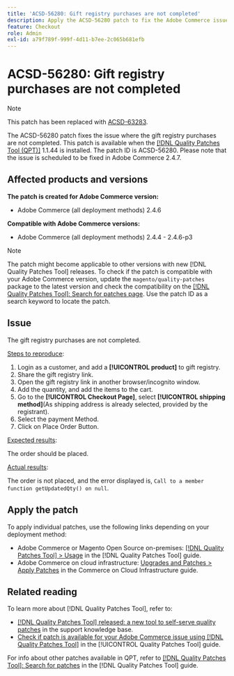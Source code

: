 ```yaml
---
title: 'ACSD-56280: Gift registry purchases are not completed'
description: Apply the ACSD-56280 patch to fix the Adobe Commerce issue where the gift registry purchases are not completed
feature: Checkout
role: Admin
exl-id: a79f789f-999f-4d11-b7ee-2c065b681efb
---
```

# ACSD-56280: Gift registry purchases are not completed

>[!NOTE]
>
>This patch has been replaced with [ACSD-63283](/help/tools/quality-patches-tool/patches-available-in-qpt/v1-1-58/acsd-63283-resolving-gift-registry-email-and-order-placement-issues-in-adobe-commerce.md).

The ACSD-56280 patch fixes the issue where the gift registry purchases are not completed. This patch is available when the [[!DNL Quality Patches Tool (QPT)]](https://experienceleague.adobe.com/en/docs/commerce-knowledge-base/kb/announcements/commerce-announcements/magento-quality-patches-released-new-tool-to-self-serve-quality-patches) 1.1.44 is installed. The patch ID is ACSD-56280. Please note that the issue is scheduled to be fixed in Adobe Commerce 2.4.7.

## Affected products and versions

**The patch is created for Adobe Commerce version:**

* Adobe Commerce (all deployment methods) 2.4.6

**Compatible with Adobe Commerce versions:**

* Adobe Commerce (all deployment methods) 2.4.4 - 2.4.6-p3

>[!NOTE]
>
>The patch might become applicable to other versions with new [!DNL Quality Patches Tool] releases. To check if the patch is compatible with your Adobe Commerce version, update the `magento/quality-patches` package to the latest version and check the compatibility on the [[!DNL Quality Patches Tool]: Search for patches page](https://experienceleague.adobe.com/tools/commerce-quality-patches/index.html). Use the patch ID as a search keyword to locate the patch.

## Issue

The gift registry purchases are not completed.

<u>Steps to reproduce</u>:

1. Login as a customer, and add a **[!UICONTROL product]** to gift registry.
1. Share the gift registry link.
1. Open the gift registry link in another browser/incognito window.
1. Add the quantity, and add the items to the cart.
1. Go to the **[!UICONTROL Checkout Page]**, select **[!UICONTROL shipping method]**(As shipping address is already selected, provided by the registrant).
1. Select the payment Method.
1. Click on Place Order Button.

<u>Expected results</u>:

The order should be placed.

<u>Actual results</u>:

The order is not placed, and the error displayed is, `Call to a member function getUpdatedQty() on null`.
 
## Apply the patch

To apply individual patches, use the following links depending on your deployment method:

* Adobe Commerce or Magento Open Source on-premises: [[!DNL Quality Patches Tool] > Usage](/help/tools/quality-patches-tool/usage.md) in the [!DNL Quality Patches Tool] guide.
* Adobe Commerce on cloud infrastructure: [Upgrades and Patches > Apply Patches](https://experienceleague.adobe.com/docs/commerce-cloud-service/user-guide/develop/upgrade/apply-patches.html) in the Commerce on Cloud Infrastructure guide.

## Related reading

To learn more about [!DNL Quality Patches Tool], refer to:

* [[!DNL Quality Patches Tool] released: a new tool to self-serve quality patches](https://experienceleague.adobe.com/en/docs/commerce-knowledge-base/kb/announcements/commerce-announcements/magento-quality-patches-released-new-tool-to-self-serve-quality-patches) in the support knowledge base.
* [Check if patch is available for your Adobe Commerce issue using [!DNL Quality Patches Tool]](/help/tools/quality-patches-tool/patches-available-in-qpt/check-patch-for-magento-issue-with-magento-quality-patches.md) in the [!UICONTROL Quality Patches Tool] guide.


For info about other patches available in QPT, refer to [[!DNL Quality Patches Tool]: Search for patches](https://experienceleague.adobe.com/tools/commerce-quality-patches/index.html) in the [!DNL Quality Patches Tool] guide.
